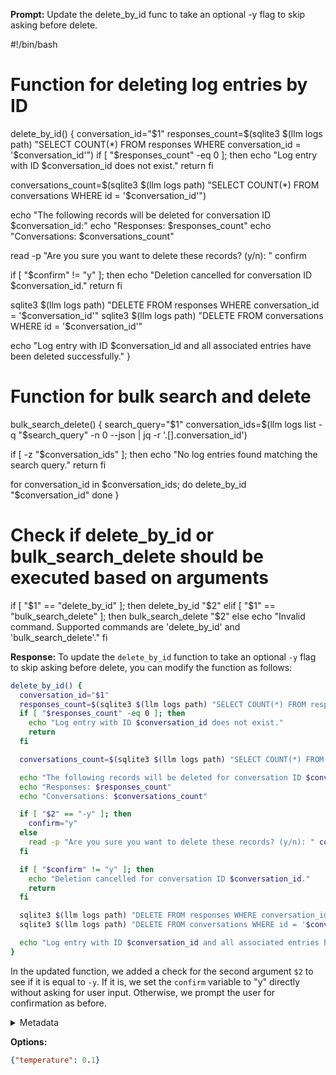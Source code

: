 **Prompt:**
Update the delete_by_id func to take an optional -y flag to skip asking before delete.


 #!/bin/bash

# Function for deleting log entries by ID
delete_by_id() {
  conversation_id="$1"
  responses_count=$(sqlite3 $(llm logs path) "SELECT COUNT(*) FROM responses WHERE conversation_id = '$conversation_id'")
  if [ "$responses_count" -eq 0 ]; then
    echo "Log entry with ID $conversation_id does not exist."
    return
  fi

  conversations_count=$(sqlite3 $(llm logs path) "SELECT COUNT(*) FROM conversations WHERE id = '$conversation_id'")

  echo "The following records will be deleted for conversation ID $conversation_id:"
  echo "Responses: $responses_count"
  echo "Conversations: $conversations_count"

  read -p "Are you sure you want to delete these records? (y/n): " confirm

  if [ "$confirm" != "y" ]; then
    echo "Deletion cancelled for conversation ID $conversation_id."
    return
  fi

  sqlite3 $(llm logs path) "DELETE FROM responses WHERE conversation_id = '$conversation_id'"
  sqlite3 $(llm logs path) "DELETE FROM conversations WHERE id = '$conversation_id'"

  echo "Log entry with ID $conversation_id and all associated entries have been deleted successfully."
}

# Function for bulk search and delete
bulk_search_delete() {
  search_query="$1"
  conversation_ids=$(llm logs list -q "$search_query" -n 0 --json | jq -r '.[].conversation_id')

  if [ -z "$conversation_ids" ]; then
    echo "No log entries found matching the search query."
    return
  fi

  for conversation_id in $conversation_ids; do
    delete_by_id "$conversation_id"
  done
}

# Check if delete_by_id or bulk_search_delete should be executed based on arguments
if [ "$1" == "delete_by_id" ]; then
  delete_by_id "$2"
elif [ "$1" == "bulk_search_delete" ]; then
  bulk_search_delete "$2"
else
  echo "Invalid command. Supported commands are 'delete_by_id' and 'bulk_search_delete'."
fi

**Response:**
To update the `delete_by_id` function to take an optional `-y` flag to skip asking before delete, you can modify the function as follows:

```bash
delete_by_id() {
  conversation_id="$1"
  responses_count=$(sqlite3 $(llm logs path) "SELECT COUNT(*) FROM responses WHERE conversation_id = '$conversation_id'")
  if [ "$responses_count" -eq 0 ]; then
    echo "Log entry with ID $conversation_id does not exist."
    return
  fi

  conversations_count=$(sqlite3 $(llm logs path) "SELECT COUNT(*) FROM conversations WHERE id = '$conversation_id'")

  echo "The following records will be deleted for conversation ID $conversation_id:"
  echo "Responses: $responses_count"
  echo "Conversations: $conversations_count"

  if [ "$2" == "-y" ]; then
    confirm="y"
  else
    read -p "Are you sure you want to delete these records? (y/n): " confirm
  fi

  if [ "$confirm" != "y" ]; then
    echo "Deletion cancelled for conversation ID $conversation_id."
    return
  fi

  sqlite3 $(llm logs path) "DELETE FROM responses WHERE conversation_id = '$conversation_id'"
  sqlite3 $(llm logs path) "DELETE FROM conversations WHERE id = '$conversation_id'"

  echo "Log entry with ID $conversation_id and all associated entries have been deleted successfully."
}
```

In the updated function, we added a check for the second argument `$2` to see if it is equal to `-y`. If it is, we set the `confirm` variable to "y" directly without asking for user input. Otherwise, we prompt the user for confirmation as before.

<details><summary>Metadata</summary>

- Duration: 27235 ms
- Datetime: 2023-10-26T13:49:49.253590
- Model: gpt-3.5-turbo-0613

</details>

**Options:**
```json
{"temperature": 0.1}
```

